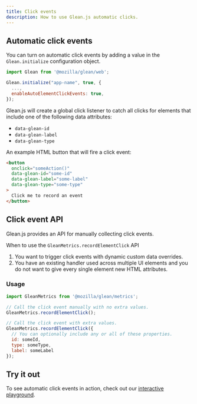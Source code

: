 ```yaml
---
title: Click events
description: How to use Glean.js automatic clicks.
---
```


## Automatic click events

You can turn on automatic click events by adding a value in the `Glean.initialize` configuration object.

```js
import Glean from '@mozilla/glean/web';

Glean.initialize("app-name", true, {
  ...,
  enableAutoElementClickEvents: true,
});
```

Glean.js will create a global click listener to catch all clicks for
elements that include one of the following data attributes:

- `data-glean-id`
- `data-glean-label`
- `data-glean-type`

An example HTML button that will fire a click event:

```html
<button
  onclick="someAction()"
  data-glean-id="some-id"
  data-glean-label="some-label"
  data-glean-type="some-type"
>
  Click me to record an event
</button>
```

## Click event API

Glean.js provides an API for manually collecting click events.

When to use the `GleanMetrics.recordElementClick` API

1. You want to trigger click events with dynamic custom data overrides.
2. You have an existing handler used across multiple UI elements and you do not want to give every single element new HTML attributes.

### Usage

```js
import GleanMetrics from '@mozilla/glean/metrics';

// Call the click event manually with no extra values.
GleanMetrics.recordElementClick();

// Call the click event with extra values.
GleanMetrics.recordElementClick({
  // You can optionally include any or all of these properties.
  id: someId,
  type: someType,
  label: someLabel
});
```

## Try it out

To see automatic click events in action, check out our [interactive playground](/glean.js/playground).
